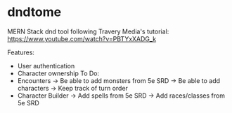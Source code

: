 # dndtome

MERN Stack dnd tool following Travery Media's tutorial: https://www.youtube.com/watch?v=PBTYxXADG_k

Features:
- User authentication
- Character ownership
To Do:
- Encounters
  -> Be able to add monsters from 5e SRD
  -> Be able to add characters 
  -> Keep track of turn order
- Character Builder
  -> Add spells from 5e SRD
  -> Add races/classes from 5e SRD
  
